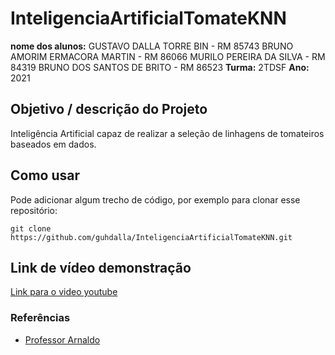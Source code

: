 # InteligenciaArtificialTomateKNN

**nome dos alunos:** 
GUSTAVO DALLA TORRE BIN - RM 85743
BRUNO AMORIM ERMACORA MARTIN - RM 86066
MURILO PEREIRA DA SILVA - RM 84319
BRUNO DOS SANTOS DE BRITO - RM 86523
**Turma:**
2TDSF
**Ano:**
2021
## Objetivo / descrição do Projeto

Inteligência Artificial capaz de realizar a seleção de linhagens de tomateiros baseados em dados.

## Como usar 

Pode adicionar algum trecho de código, por exemplo para clonar esse repositório:

    git clone https://github.com/guhdalla/InteligenciaArtificialTomateKNN.git


## Link de vídeo demonstração

[Link para o video youtube](https://youtu.be/0pjg606_eWg)


### Referências 

* [Professor Arnaldo](https://github.com/arnaldojr)
